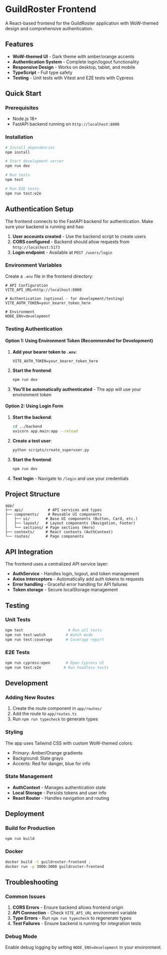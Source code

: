 # GuildRoster Frontend

A React-based frontend for the GuildRoster application with WoW-themed design and comprehensive authentication.

## Features

- **WoW-themed UI** - Dark theme with amber/orange accents
- **Authentication System** - Complete login/logout functionality
- **Responsive Design** - Works on desktop, tablet, and mobile
- **TypeScript** - Full type safety
- **Testing** - Unit tests with Vitest and E2E tests with Cypress

## Quick Start

### Prerequisites

- Node.js 18+ 
- FastAPI backend running on `http://localhost:8000`

### Installation

```bash
# Install dependencies
npm install

# Start development server
npm run dev

# Run tests
npm test

# Run E2E tests
npm run test:e2e
```

## Authentication Setup

The frontend connects to the FastAPI backend for authentication. Make sure your backend is running and has:

1. **User accounts created** - Use the backend script to create users
2. **CORS configured** - Backend should allow requests from `http://localhost:5173`
3. **Login endpoint** - Available at `POST /users/login`

### Environment Variables

Create a `.env` file in the frontend directory:

```env
# API Configuration
VITE_API_URL=http://localhost:8000

# Authentication (optional - for development/testing)
VITE_AUTH_TOKEN=your_bearer_token_here

# Environment
NODE_ENV=development
```

### Testing Authentication

#### Option 1: Using Environment Token (Recommended for Development)

1. **Add your bearer token to `.env`**:
   ```env
   VITE_AUTH_TOKEN=your_bearer_token_here
   ```

2. **Start the frontend**:
   ```bash
   npm run dev
   ```

3. **You'll be automatically authenticated** - The app will use your environment token

#### Option 2: Using Login Form

1. **Start the backend**:
   ```bash
   cd ../backend
   uvicorn app.main:app --reload
   ```

2. **Create a test user**:
   ```bash
   python scripts/create_superuser.py
   ```

3. **Start the frontend**:
   ```bash
   npm run dev
   ```

4. **Test login** - Navigate to `/login` and use your credentials

## Project Structure

```
app/
├── api/           # API services and types
├── components/    # Reusable UI components
│   ├── ui/       # Base UI components (Button, Card, etc.)
│   ├── layout/   # Layout components (Navigation, Footer)
│   └── sections/ # Page sections (Hero)
├── contexts/     # React contexts (AuthContext)
└── routes/       # Page components
```

## API Integration

The frontend uses a centralized API service layer:

- **AuthService** - Handles login, logout, and token management
- **Axios interceptors** - Automatically add auth tokens to requests
- **Error handling** - Graceful error handling for API failures
- **Token storage** - Secure localStorage management

## Testing

### Unit Tests
```bash
npm test                    # Run all tests
npm run test:watch         # Watch mode
npm run test:coverage      # Coverage report
```

### E2E Tests
```bash
npm run cypress:open       # Open Cypress UI
npm run test:e2e          # Run headless tests
```

## Development

### Adding New Routes

1. Create the route component in `app/routes/`
2. Add the route to `app/routes.ts`
3. Run `npm run typecheck` to generate types

### Styling

The app uses Tailwind CSS with custom WoW-themed colors:
- Primary: Amber/Orange gradients
- Background: Slate grays
- Accents: Red for danger, blue for info

### State Management

- **AuthContext** - Manages authentication state
- **Local Storage** - Persists tokens and user info
- **React Router** - Handles navigation and routing

## Deployment

### Build for Production
```bash
npm run build
```

### Docker
```bash
docker build -t guildroster-frontend .
docker run -p 3000:3000 guildroster-frontend
```

## Troubleshooting

### Common Issues

1. **CORS Errors** - Ensure backend allows frontend origin
2. **API Connection** - Check `VITE_API_URL` environment variable
3. **Type Errors** - Run `npm run typecheck` to regenerate types
4. **Test Failures** - Ensure backend is running for integration tests

### Debug Mode

Enable debug logging by setting `NODE_ENV=development` in your environment.
